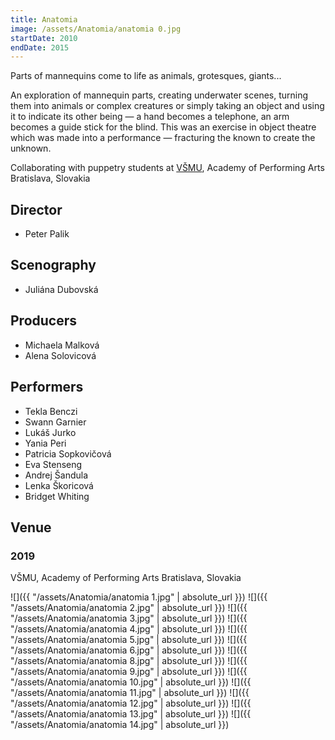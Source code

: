```yaml
---
title: Anatomia
image: /assets/Anatomia/anatomia 0.jpg
startDate: 2010
endDate: 2015
---
```


Parts of mannequins come to life as animals, grotesques, giants...

An exploration of mannequin parts, creating underwater scenes, turning them into animals or complex creatures or simply taking an object and using it to indicate its other being — a hand becomes a telephone, an arm becomes a guide stick for the blind. This was an exercise in object theatre which was made into a performance — fracturing the known to create the unknown.

Collaborating with puppetry students at [VŠMU](https://www.vsmu.sk/en/), Academy of Performing Arts Bratislava, Slovakia

## Director

- Peter Palik

## Scenography

- Juliána Dubovská

## Producers

- Michaela Malková
- Alena Solovicová

## Performers

- Tekla Benczi
- Swann Garnier
- Lukáš Jurko
- Yania Peri
- Patricia Sopkovičová
- Eva Stenseng
- Andrej Šandula
- Lenka Škoricová
- Bridget Whiting

## Venue

### 2019

VŠMU, Academy of Performing Arts Bratislava, Slovakia

![]({{ "/assets/Anatomia/anatomia 1.jpg" | absolute_url }})
![]({{ "/assets/Anatomia/anatomia 2.jpg" | absolute_url }})
![]({{ "/assets/Anatomia/anatomia 3.jpg" | absolute_url }})
![]({{ "/assets/Anatomia/anatomia 4.jpg" | absolute_url }})
![]({{ "/assets/Anatomia/anatomia 5.jpg" | absolute_url }})
![]({{ "/assets/Anatomia/anatomia 6.jpg" | absolute_url }})
![]({{ "/assets/Anatomia/anatomia 8.jpg" | absolute_url }})
![]({{ "/assets/Anatomia/anatomia 9.jpg" | absolute_url }})
![]({{ "/assets/Anatomia/anatomia 10.jpg" | absolute_url }})
![]({{ "/assets/Anatomia/anatomia 11.jpg" | absolute_url }})
![]({{ "/assets/Anatomia/anatomia 12.jpg" | absolute_url }})
![]({{ "/assets/Anatomia/anatomia 13.jpg" | absolute_url }})
![]({{ "/assets/Anatomia/anatomia 14.jpg" | absolute_url }})
